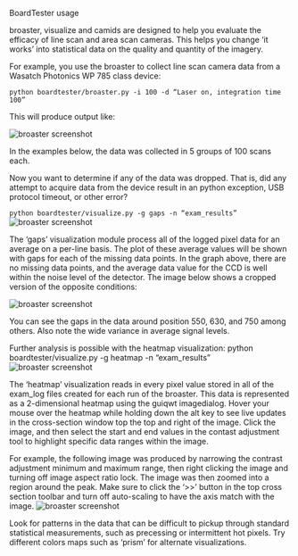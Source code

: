 BoardTester usage

broaster, visualize and camids are designed to help you evaluate the
efficacy of line scan and area scan cameras. This helps you change ‘it
works’ into statistical data on the quality and quantity of the imagery.

For example, you use the broaster to collect line scan camera data from
a Wasatch Photonics WP 785 class device:

```python boardtester/broaster.py -i 100 -d “Laser on, integration time 100”```

This will produce output like:

![broaster screenshot](/docs/narr_broaster.png "broaster narrative screenshot")


In the examples below, the data was collected in 5 groups of 100 scans
each. 

Now you want to determine if any of the data was dropped. That is, did
any attempt to acquire data from the device result in an python
exception, USB protocol timeout, or other error?

```python boardtester/visualize.py -g gaps -n “exam_results”```
![broaster screenshot](/docs/narr_visualizegaps.png "broaster narrative screenshot")

The ‘gaps’ visualization module process all of the logged pixel data for
an average on a per-line basis. The plot of these average values will be
shown with gaps for each of the missing data points. In the graph above,
there are no missing data points, and the average data value for the CCD
is well within the noise level of the detector.  The image below shows a
cropped version of the opposite conditions:

![broaster screenshot](/docs/narr_visualizewidegaps.png "broaster narrative screenshot")


You can see the gaps in the data around position 550, 630, and 750 among
others. Also note the wide variance in average signal levels.


Further analysis is possible with the heatmap visualization:
python boardtester/visualize.py -g heatmap -n “exam_results”
![broaster screenshot](/docs/narr_heatmap.png "broaster narrative screenshot")


The ‘heatmap’ visualization reads in every pixel value stored in all of
the exam_log files created for each run of the broaster. This data is
represented as a 2-dimensional heatmap using the guiqwt imagedialog.
Hover your mouse over the heatmap while holding down the alt key to see
live updates in the cross-section window top the top and right of the
image. Click the image, and then select the start and end values in the
contast adjustment tool to highlight specific data ranges within the
image. 

For example, the following image was produced by narrowing the contrast
adjustment minimum and maximum range, then right clicking the image and
turning off image aspect ratio lock. The image was then zoomed into a
region around the peak. Make sure to click the ‘>>’ button in the top
cross section toolbar and turn off auto-scaling to have the axis match
with the image.
![broaster screenshot](/docs/narr_heatmapcontrast.png "broaster narrative screenshot")

Look for patterns in the data that can be difficult to pickup through
standard statistical measurements, such as precessing or intermittent
hot pixels.  Try different colors maps such as ‘prism’ for alternate
visualizations.

